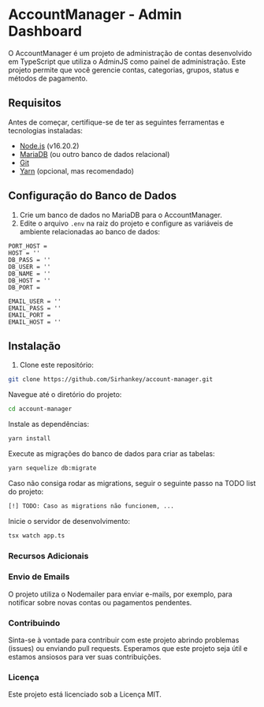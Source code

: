 # AccountManager - Admin Dashboard

O AccountManager é um projeto de administração de contas desenvolvido em TypeScript que utiliza o AdminJS como painel de administração. Este projeto permite que você gerencie contas, categorias, grupos, status e métodos de pagamento.

## Requisitos

Antes de começar, certifique-se de ter as seguintes ferramentas e tecnologias instaladas:

- [Node.js](https://nodejs.org/) (v16.20.2)
- [MariaDB](https://mariadb.org/) (ou outro banco de dados relacional)
- [Git](https://git-scm.com/)
- [Yarn](https://classic.yarnpkg.com/en/docs/install/) (opcional, mas recomendado)

## Configuração do Banco de Dados

1. Crie um banco de dados no MariaDB para o AccountManager.
2. Edite o arquivo `.env` na raiz do projeto e configure as variáveis de ambiente relacionadas ao banco de dados:
```
PORT_HOST =
HOST = ''
DB_PASS = ''
DB_USER = ''
DB_NAME = ''
DB_HOST = ''
DB_PORT = 

EMAIL_USER = ''
EMAIL_PASS = ''
EMAIL_PORT = 
EMAIL_HOST = ''
```

## Instalação

1. Clone este repositório:

```bash
git clone https://github.com/Sirhankey/account-manager.git
```

Navegue até o diretório do projeto:
```bash
cd account-manager
```
Instale as dependências:
```bash
yarn install
```
Execute as migrações do banco de dados para criar as tabelas:
```bash
yarn sequelize db:migrate
```
Caso não consiga rodar as migrations, seguir o seguinte passo na 
TODO list do projeto:
```bash
[!] TODO: Caso as migrations não funcionem, ... 
```
Inicie o servidor de desenvolvimento:
```bash
tsx watch app.ts
```
### Recursos Adicionais

### Envio de Emails
O projeto utiliza o Nodemailer para enviar e-mails, por exemplo, para notificar sobre novas contas ou pagamentos pendentes.

### Contribuindo
Sinta-se à vontade para contribuir com este projeto abrindo problemas (issues) ou enviando pull requests. Esperamos que este projeto seja útil e estamos ansiosos para ver suas contribuições.

### Licença
Este projeto está licenciado sob a Licença MIT.

